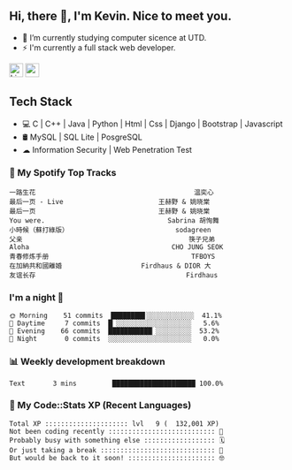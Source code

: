 ## Hi, there 👋, I'm Kevin. Nice to meet you.

- 🌱 I’m currently studying computer sicence at UTD.
- ⚡ I'm currently a full stack web developer.

<a href="https://www.linkedin.com/in/kevin12686/"><img alt="LinkedIn" src="https://img.shields.io/badge/linkedin%20-%230077B5.svg?&style=for-the-badge&logo=linkedin&logoColor=white" height=25></a>
<a href="https://www.instagram.com/kevin12686/"><img src="https://img.shields.io/badge/instagram-3f729b?&style=for-the-badge&logo=instagram&logoColor=white" height=25></a>

## Tech Stack

* 💻 C | C++ | Java | Python | Html | Css | Django | Bootstrap | Javascript
* 🛢️ MySQL | SQL Lite | PosgreSQL
* ☁ Information Security | Web Penetration Test

### 🎵 My Spotify Top Tracks

<!-- spotify start -->

```text
一路生花                                        温奕心
最后一页 - Live                        王赫野 & 姚晓棠
最后一页                               王赫野 & 姚晓棠
You were.                               Sabrina 胡恂舞
小時候（蘇打綠版）                           sodagreen
父亲                                          筷子兄弟
Aloha                                    CHO JUNG SEOK
青春修炼手册                                    TFBOYS
在加納共和國離婚                    Firdhaus & DIOR 大
友谊长存                                      Firdhaus
```

<!-- spotify end -->

### I'm a night 🦉

<!-- early_bird start -->

```text
🌞 Morning    51 commits  ████████▋░░░░░░░░░░░░  41.1%
🌆 Daytime     7 commits  █▏░░░░░░░░░░░░░░░░░░░   5.6%
🌃 Evening    66 commits  ███████████▏░░░░░░░░░  53.2%
🌙 Night       0 commits  ░░░░░░░░░░░░░░░░░░░░░   0.0%
```

<!-- early_bird end -->

### 📊 Weekly development breakdown

<!-- code_time start -->

```text
Text       3 mins         █████████████████████ 100.0%
```

<!-- code_time end -->

### 🧰 My Code::Stats XP (Recent Languages)

<!-- codestats start -->

```text
Total XP ::::::::::::::::::::: lvl   9 (  132,001 XP) 
Not been coding recently ::::::::::::::::::::::::::: 🙈
Probably busy with something else :::::::::::::::::: 🗓
Or just taking a break ::::::::::::::::::::::::::::: 🌴
But would be back to it soon! :::::::::::::::::::::: 🤓
```

<!-- codestats end -->
